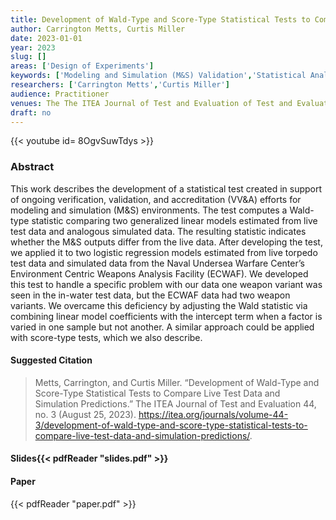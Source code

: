 ```yaml
---
title: Development of Wald-Type and Score-Type Statistical Tests to Compare Live Test Data and Simulation Predictions
author: Carrington Metts, Curtis Miller
date: 2023-01-01
year: 2023
slug: []
areas: ['Design of Experiments']
keywords: ['Modeling and Simulation (M&S) Validation','Statistical Analysis','Wald test','Weapons Analysis Facility']
researchers: ['Carrington Metts','Curtis Miller']
audience: Practitioner
venues: The The ITEA Journal of Test and Evaluation of Test and Evaluation
draft: no
---
```


{{< youtube id= 8OgvSuwTdys >}}

### Abstract
This work describes the development of a statistical test created in support of ongoing verification, validation, and accreditation (VV&A) efforts for modeling and simulation (M&S) environments. The test computes a Wald-type statistic comparing two generalized linear models estimated from live test data and analogous simulated data. The resulting statistic indicates whether the M&S outputs differ from the live data. After developing the test, we applied it to two logistic regression models estimated from live torpedo test data and simulated data from the Naval Undersea Warfare Center’s Environment Centric Weapons Analysis Facility (ECWAF). We developed this test to handle a specific problem with our data  one weapon variant was seen in the in-water test data, but the ECWAF data had two weapon variants. We overcame this deficiency by adjusting the Wald statistic via combining linear model coefficients with the intercept term when a factor is varied in one sample but not another. A similar approach could be applied with score-type tests, which we also describe.

#### Suggested Citation
> Metts, Carrington, and Curtis Miller. “Development of Wald-Type and Score-Type Statistical Tests to Compare Live Test Data and Simulation Predictions.” The ITEA Journal of Test and Evaluation 44, no. 3 (August 25, 2023). https://itea.org/journals/volume-44-3/development-of-wald-type-and-score-type-statistical-tests-to-compare-live-test-data-and-simulation-predictions/.

#### Slides{{< pdfReader "slides.pdf" >}}

#### Paper
{{< pdfReader "paper.pdf" >}}


